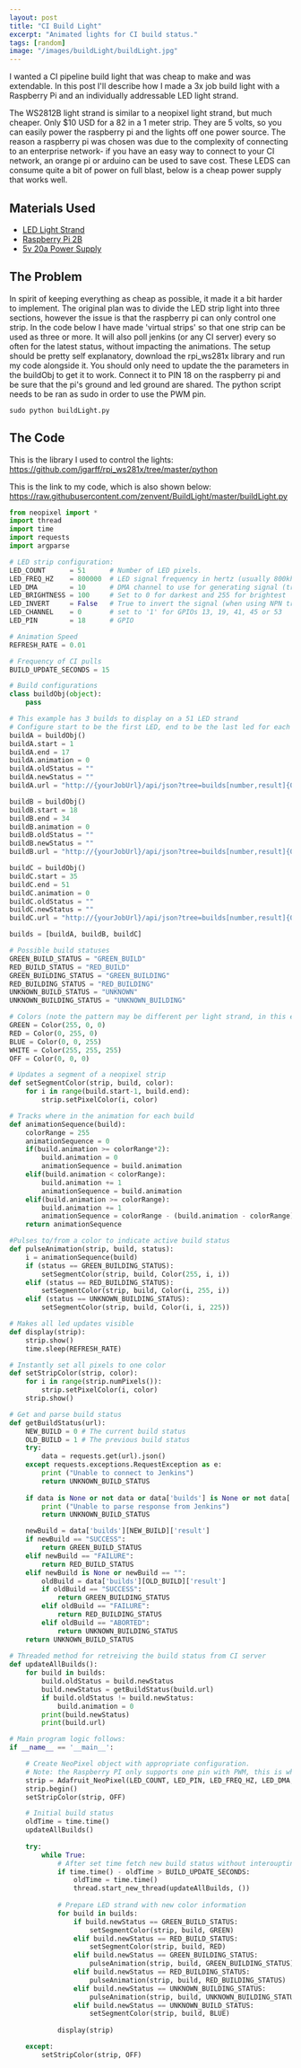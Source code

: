 ```yaml
---
layout: post
title: "CI Build Light"
excerpt: "Animated lights for CI build status."
tags: [random]
image: "/images/buildLight/buildLight.jpg"
---
```


I wanted a CI pipeline build light that was cheap to make and was extendable. In this post I'll describe how I made a 3x job build light with a Raspberry Pi and an individually addressable LED light strand.

The  WS2812B light strand is similar to a neopixel light strand, but much cheaper. Only $10 USD for a 82 in a 1 meter strip. They are 5 volts, so you can easily power the raspberry pi and the lights off one power source. The reason a raspberry pi was chosen was due to the complexity of connecting to an enterprise network- if you have an easy way to connect to your CI network, an orange pi or arduino can be used to save cost. These LEDS can consume quite a bit of power on full blast, below is a cheap power supply that works well.

## Materials Used

* [LED Light Strand](https://www.amazon.com/gp/product/B01D1GJ8KC)
* [Raspberry Pi 2B](https://www.microcenter.com/product/473292/2-model-b)
* [5v 20a Power Supply](https://www.amazon.com/gp/product/B01K0608A0)

## The Problem

In spirit of keeping everything as cheap as possible, it made it a bit harder to implement. The original plan was to divide the LED strip light into three sections, however the issue is that the raspberry pi can only control one strip. In the code below I have made 'virtual strips' so that one strip can be used as three or more. It will also poll jenkins (or any CI server) every so often for the latest status, without impacting the animations. The setup should be pretty self explanatory, download the rpi_ws281x library and run my code alongside it. You should only need to update the the parameters in the buildObj to get it to work. Connect it to PIN 18 on the raspberry pi and be sure that the pi's ground and led ground are shared. The python script needs to be ran as sudo in order to use the PWM pin.

```sudo python buildLight.py```

## The Code

This is the library I used to control the lights:
https://github.com/jgarff/rpi_ws281x/tree/master/python

This is the link to my code, which is also shown below:
https://raw.githubusercontent.com/zenvent/BuildLight/master/buildLight.py

```python
from neopixel import *
import thread
import time
import requests
import argparse

# LED strip configuration:
LED_COUNT      = 51      # Number of LED pixels.
LED_FREQ_HZ    = 800000  # LED signal frequency in hertz (usually 800khz)
LED_DMA        = 10      # DMA channel to use for generating signal (try 10)
LED_BRIGHTNESS = 100     # Set to 0 for darkest and 255 for brightest
LED_INVERT     = False   # True to invert the signal (when using NPN transistor level shift)
LED_CHANNEL    = 0       # set to '1' for GPIOs 13, 19, 41, 45 or 53
LED_PIN        = 18      # GPIO

# Animation Speed
REFRESH_RATE = 0.01

# Frequency of CI pulls
BUILD_UPDATE_SECONDS = 15

# Build configurations
class buildObj(object):
    pass

# This example has 3 builds to display on a 51 LED strand
# Configure start to be the first LED, end to be the last led for each build light
buildA = buildObj()
buildA.start = 1
buildA.end = 17
buildA.animation = 0
buildA.oldStatus = ""
buildA.newStatus = ""
buildA.url = "http://{yourJobUrl}/api/json?tree=builds[number,result]{0,2}"

buildB = buildObj()
buildB.start = 18
buildB.end = 34
buildB.animation = 0
buildB.oldStatus = ""
buildB.newStatus = ""
buildB.url = "http://{yourJobUrl}/api/json?tree=builds[number,result]{0,2}"

buildC = buildObj()
buildC.start = 35
buildC.end = 51
buildC.animation = 0
buildC.oldStatus = ""
buildC.newStatus = ""
buildC.url = "http://{yourJobUrl}/api/json?tree=builds[number,result]{0,2}"

builds = [buildA, buildB, buildC]

# Possible build statuses
GREEN_BUILD_STATUS = "GREEN_BUILD"
RED_BUILD_STATUS = "RED_BUILD"
GREEN_BUILDING_STATUS = "GREEN_BUILDING"
RED_BUILDING_STATUS = "RED_BUILDING"
UNKNOWN_BUILD_STATUS = "UNKNOWN"
UNKNOWN_BUILDING_STATUS = "UNKNOWN_BUILDING"

# Colors (note the pattern may be different per light strand, in this example it's GRB)
GREEN = Color(255, 0, 0)
RED = Color(0, 255, 0)
BLUE = Color(0, 0, 255)
WHITE = Color(255, 255, 255)
OFF = Color(0, 0, 0)

# Updates a segment of a neopixel strip
def setSegmentColor(strip, build, color):
    for i in range(build.start-1, build.end):
        strip.setPixelColor(i, color)

# Tracks where in the animation for each build
def animationSequence(build):
    colorRange = 255
    animationSequence = 0
    if(build.animation >= colorRange*2):
        build.animation = 0
        animationSequence = build.animation
    elif(build.animation < colorRange):
        build.animation += 1
        animationSequence = build.animation
    elif(build.animation >= colorRange):
        build.animation += 1
        animationSequence = colorRange - (build.animation - colorRange)
    return animationSequence

#Pulses to/from a color to indicate active build status
def pulseAnimation(strip, build, status):
    i = animationSequence(build)
    if (status == GREEN_BUILDING_STATUS):
        setSegmentColor(strip, build, Color(255, i, i))
    elif (status == RED_BUILDING_STATUS):
        setSegmentColor(strip, build, Color(i, 255, i))
    elif (status == UNKNOWN_BUILDING_STATUS):
        setSegmentColor(strip, build, Color(i, i, 225))

# Makes all led updates visible
def display(strip):
    strip.show()
    time.sleep(REFRESH_RATE)

# Instantly set all pixels to one color
def setStripColor(strip, color):
    for i in range(strip.numPixels()):
        strip.setPixelColor(i, color)
    strip.show()

# Get and parse build status
def getBuildStatus(url):
    NEW_BUILD = 0 # The current build status
    OLD_BUILD = 1 # The previous build status
    try:
        data = requests.get(url).json()
    except requests.exceptions.RequestException as e:
        print ("Unable to connect to Jenkins")
        return UNKNOWN_BUILD_STATUS
        
    if data is None or not data or data['builds'] is None or not data['builds']:
        print ("Unable to parse response from Jenkins")
        return UNKNOWN_BUILD_STATUS

    newBuild = data['builds'][NEW_BUILD]['result']
    if newBuild == "SUCCESS":
        return GREEN_BUILD_STATUS
    elif newBuild == "FAILURE":
        return RED_BUILD_STATUS
    elif newBuild is None or newBuild == "":
        oldBuild = data['builds'][OLD_BUILD]['result']
        if oldBuild == "SUCCESS":
            return GREEN_BUILDING_STATUS
        elif oldBuild == "FAILURE":
            return RED_BUILDING_STATUS
        elif oldBuild == "ABORTED":
            return UNKNOWN_BUILDING_STATUS
    return UNKNOWN_BUILD_STATUS
    
# Threaded method for retreiving the build status from CI server
def updateAllBuilds():
    for build in builds:
        build.oldStatus = build.newStatus
        build.newStatus = getBuildStatus(build.url)
        if build.oldStatus != build.newStatus:
            build.animation = 0
        print(build.newStatus)
        print(build.url)

# Main program logic follows:
if __name__ == '__main__':

    # Create NeoPixel object with appropriate configuration. 
    # Note: the Raspberry PI only supports one pin with PWM, this is why it's virtually divided using the build class
    strip = Adafruit_NeoPixel(LED_COUNT, LED_PIN, LED_FREQ_HZ, LED_DMA, LED_INVERT, LED_BRIGHTNESS, LED_CHANNEL)
    strip.begin()
    setStripColor(strip, OFF)

    # Initial build status
    oldTime = time.time()
    updateAllBuilds()
    
    try:
        while True:
            # After set time fetch new build status without interoupting animations
            if time.time() - oldTime > BUILD_UPDATE_SECONDS:
                oldTime = time.time()
                thread.start_new_thread(updateAllBuilds, ())
            
            # Prepare LED strand with new color information
            for build in builds:
                if build.newStatus == GREEN_BUILD_STATUS:
                    setSegmentColor(strip, build, GREEN)
                elif build.newStatus == RED_BUILD_STATUS:
                    setSegmentColor(strip, build, RED)
                elif build.newStatus == GREEN_BUILDING_STATUS:
                    pulseAnimation(strip, build, GREEN_BUILDING_STATUS)
                elif build.newStatus == RED_BUILDING_STATUS:
                    pulseAnimation(strip, build, RED_BUILDING_STATUS)
                elif build.newStatus == UNKNOWN_BUILDING_STATUS:
                    pulseAnimation(strip, build, UNKNOWN_BUILDING_STATUS)
                elif build.newStatus == UNKNOWN_BUILD_STATUS:
                    setSegmentColor(strip, build, BLUE)
            
            display(strip)

    except:
        setStripColor(strip, OFF)

```